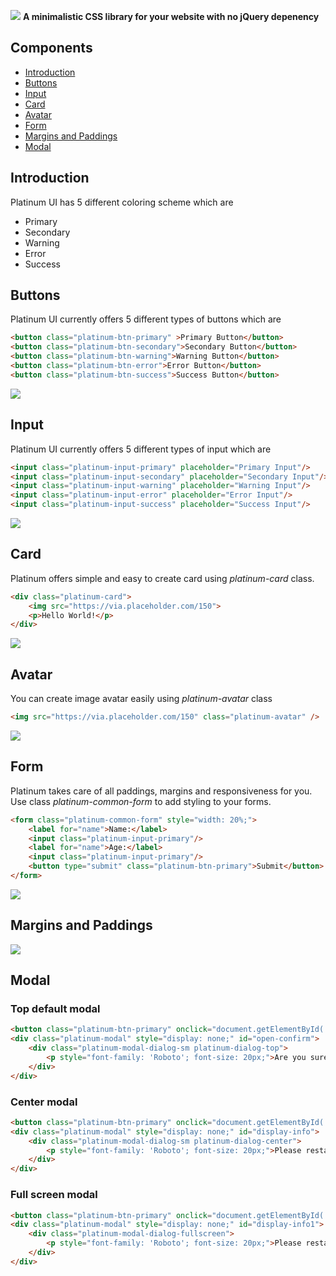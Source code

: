 ![](https://i.imgur.com/143AeXh.png)
**A minimalistic CSS library for your website with no jQuery depenency**

## Components
- [Introduction](#Introduction)
- [Buttons](#Buttons)
- [Input](#Input)
- [Card](#Card)
- [Avatar](#Avatar)
- [Form](#Form)
- [Margins and Paddings](#margins-and-paddings)
- [Modal](#modal)

## Introduction
Platinum UI has 5 different coloring scheme which are 

- Primary
- Secondary
- Warning
- Error
- Success

## Buttons
Platinum UI currently offers 5 different types of buttons which are

```html
<button class="platinum-btn-primary" >Primary Button</button>
<button class="platinum-btn-secondary">Secondary Button</button>
<button class="platinum-btn-warning">Warning Button</button>
<button class="platinum-btn-error">Error Button</button>
<button class="platinum-btn-success">Success Button</button>
```

![](https://i.imgur.com/FHkHm5x.jpg)

## Input
Platinum UI currently offers 5 different types of input which are

```html
<input class="platinum-input-primary" placeholder="Primary Input"/>
<input class="platinum-input-secondary" placeholder="Secondary Input"/>
<input class="platinum-input-warning" placeholder="Warning Input"/>
<input class="platinum-input-error" placeholder="Error Input"/>
<input class="platinum-input-success" placeholder="Success Input"/>
```

![](https://i.imgur.com/pl1sN6l.jpg)

## Card
Platinum offers simple and easy to create card using *platinum-card* class.

```html
<div class="platinum-card">
    <img src="https://via.placeholder.com/150">
    <p>Hello World!</p>           
</div>  
```

![](https://i.imgur.com/JdE9CfR.jpg)

## Avatar
You can create image avatar easily using *platinum-avatar* class

```html
<img src="https://via.placeholder.com/150" class="platinum-avatar" />
```

![](https://i.imgur.com/MmxdDEU.jpg)

## Form
Platinum takes care of all paddings, margins and responsiveness for you. Use class *platinum-common-form* to add styling to your forms.

```html
<form class="platinum-common-form" style="width: 20%;">
    <label for="name">Name:</label>
    <input class="platinum-input-primary"/>
    <label for="name">Age:</label>
    <input class="platinum-input-primary"/>
    <button type="submit" class="platinum-btn-primary">Submit</button>
</form>
```

![](https://i.imgur.com/RsPRToq.jpg)

## Margins and Paddings
![](https://i.imgur.com/rP31fyZ.png)

## Modal
### Top default modal

```html
<button class="platinum-btn-primary" onclick="document.getElementById('open-confirm').style.display='block';">Open Modal Delete</button>
<div class="platinum-modal" style="display: none;" id="open-confirm">
    <div class="platinum-modal-dialog-sm platinum-dialog-top">
        <p style="font-family: 'Roboto'; font-size: 20px;">Are you sure you want to delete?</p>            
    </div>
</div>
```

### Center modal

```html
<button class="platinum-btn-primary" onclick="document.getElementById('display-info').style.display='block';">Open Modal Info</button>
<div class="platinum-modal" style="display: none;" id="display-info">
    <div class="platinum-modal-dialog-sm platinum-dialog-center">
        <p style="font-family: 'Roboto'; font-size: 20px;">Please restart the website to load new contents!</p>            
    </div>
</div>
```

### Full screen modal

```html
<button class="platinum-btn-primary" onclick="document.getElementById('display-info1').style.display='block';">Open Fullscreen Modal</button>
<div class="platinum-modal" style="display: none;" id="display-info1">
    <div class="platinum-modal-dialog-fullscreen">
        <p style="font-family: 'Roboto'; font-size: 20px;">Please restart the website to load new contents!</p>            
    </div>
</div>
```



